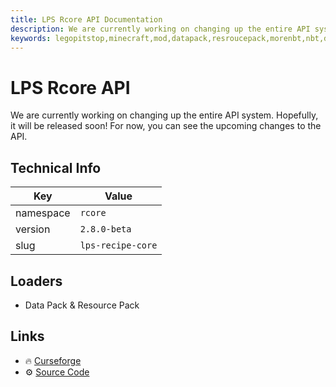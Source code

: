 ```yaml
---
title: LPS Rcore API Documentation
description: We are currently working on changing up the entire API system. Hopefully, it will be released soon! For now, you can see the upcoming changes to the API.
keywords: legopitstop,minecraft,mod,datapack,resroucepack,morenbt,nbt,data
---
```


# LPS Rcore API

We are currently working on changing up the entire API system. Hopefully, it will be released soon! For now, you can see the upcoming changes to the API.

## Technical Info

| Key        | Value        |
| ---------- | ------------ |
| namespace  | `rcore`      |
| version    | `2.8.0-beta` |
| slug      | `lps-recipe-core` |

## Loaders

- Data Pack & Resource Pack

## Links

- :fire: [Curseforge](https://www.curseforge.com/minecraft/customization/legopitstops-recipe-core-datapack)
- :gear: [Source Code](https://github.com/lpsmods/lps-recipe-core)
